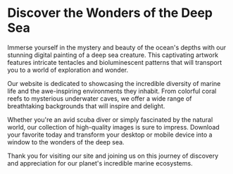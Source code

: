 <!--font:Montserrat-->

# Discover the Wonders of the Deep Sea

Immerse yourself in the mystery and beauty of the ocean's depths with our stunning digital painting of a deep sea creature. This captivating artwork features intricate tentacles and bioluminescent patterns that will transport you to a world of exploration and wonder.

Our website is dedicated to showcasing the incredible diversity of marine life and the awe-inspiring environments they inhabit. From colorful coral reefs to mysterious underwater caves, we offer a wide range of breathtaking backgrounds that will inspire and delight.

Whether you're an avid scuba diver or simply fascinated by the natural world, our collection of high-quality images is sure to impress. Download your favorite today and transform your desktop or mobile device into a window to the wonders of the deep sea.

Thank you for visiting our site and joining us on this journey of discovery and appreciation for our planet's incredible marine ecosystems.

<!--

Write me markdown content of website with wallpaper:

"A digital painting of a deep sea creature, with tentacles and bioluminescent patterns evoking a sense of mystery and exploration."

The header of the page should not be copy of the text but rather a real content of the website which is using this wallpaper.


---


# Deep Sea Creatures Wallpaper

Welcome to our website featuring a stunning digital painting of a deep sea creature. This unique wallpaper showcases the beauty and mystery of the ocean's depths, with intricate tentacles and bioluminescent patterns that evoke a sense of wonder and exploration.

Whether you're a fan of marine life or simply looking for a striking background for your computer or mobile device, this wallpaper is sure to impress. Download it today and bring a piece of the ocean into your daily life.

Don't forget to check out our other wallpapers featuring stunning nature scenes, abstract designs, and more. Thank you for visiting our site!


---


Heading should not include word "wallpaper". The website should not be about the wallpaper itself, wallpaper is just a related background, rewrite whole content.


---


# Discover the Wonders of the Deep Sea

Immerse yourself in the mystery and beauty of the ocean's depths with our stunning digital painting of a deep sea creature. This captivating artwork features intricate tentacles and bioluminescent patterns that will transport you to a world of exploration and wonder.

Our website is dedicated to showcasing the incredible diversity of marine life and the awe-inspiring environments they inhabit. From colorful coral reefs to mysterious underwater caves, we offer a wide range of breathtaking backgrounds that will inspire and delight.

Whether you're an avid scuba diver or simply fascinated by the natural world, our collection of high-quality images is sure to impress. Download your favorite today and transform your desktop or mobile device into a window to the wonders of the deep sea.

Thank you for visiting our site and joining us on this journey of discovery and appreciation for our planet's incredible marine ecosystems.


---


Write me a Google font which is best fitting for the website.

Pick from the list:
- Inter
- Futura
- Great Vibes
- Playfair Display
- Lato
- Barlow Condensed
- Lobster
- Exo 2
- Orbitron
- Creepster
- Roboto
- Cormorant Garamond
- Raleway
- Dancing Script
- Open Sans
- Alegreya
- Poppins
- IBM Plex Sans
- Cinzel
- Cinzel Decorative
- Montserrat
- Cabin


Write just the font name nothing else.


---


I recommend using the "Montserrat" font for the website.

-->
